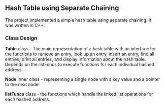 ## Hash Table using Separate Chaining

The project implemented a simple hash table using separate chaining.  It was written in C++.

### Class Design
**Table** class - The main representation of a hash table with an interface for the functions to remove an entry, look up an entry, insert an entry, find all entries, print all entries, and display information about the hash table.  Depends on the listFuncs to execute functions for each individual hashed address.

**Node** inner class - representing a single node with a key value and a pointer to the next node.

**listFuncs** class - the functions which handle the linked list operations for each hashed address.
